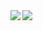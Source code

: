 <a href="https://github.com/anuraghazra/github-readme-stats">
  <img align="left" src="https://github-readme-stats-one-zeta-21.vercel.app/api?username=kokuyouwind&show_icons=true&count_private=true" />
</a>
<a href="https://github.com/anuraghazra/github-readme-stats">
  <img align="left" src="https://github-readme-stats-one-zeta-21.vercel.app/api/top-langs/?username=kokuyouwind&exclude_repo=dotfiles_old" />
</a>
